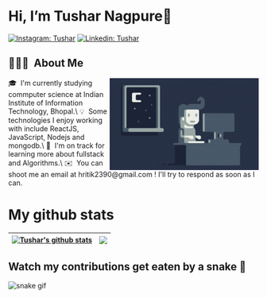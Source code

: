 # Hi, I’m Tushar Nagpure👋 

[![Instagram: Tushar](https://img.shields.io/badge/-Tushar-pink?style=flat-square&logo=Instagram&logoColor=white&link=https://www.instagram.com/_._tushar_n_._/)](https://www.instagram.com/_._tushar_n_._/)
[![Linkedin: Tushar](https://img.shields.io/badge/-Tushar-blue?style=flat-square&logo=Linkedin&logoColor=white&link=https://www.linkedin.com/search/results/all/?fetchDeterministicClustersOnly=true&heroEntityKey=urn%3Ali%3Afsd_profile%3AACoAADOvNMABzzGkJm_rvSqeLrO9i5NgNMzQUD4&keywords=tushar%20nagpure&origin=RICH_QUERY_SUGGESTION&position=1&searchId=7edb2830-2bb7-4a9c-8789-2790fbe500a0&sid=%40~./)](https://www.linkedin.com/search/results/all/?fetchDeterministicClustersOnly=true&heroEntityKey=urn%3Ali%3Afsd_profile%3AACoAADOvNMABzzGkJm_rvSqeLrO9i5NgNMzQUD4&keywords=tushar%20nagpure&origin=RICH_QUERY_SUGGESTION&position=1&searchId=7edb2830-2bb7-4a9c-8789-2790fbe500a0&sid=%40~.)

## 👨🏻‍💻 &nbsp;About Me
<img alt="Night Coding" src="https://raw.githubusercontent.com/AVS1508/AVS1508/master/assets/Night-Coding.gif" align="right"/>
🎓 &nbsp;I'm currently studying commputer science at Indian Institute of Information Technology, Bhopal.\
💡 &nbsp;Some technologies I enjoy working with include ReactJS, JavaScript, Nodejs and mongodb.\
🌱 &nbsp;I'm on track for learning more about fullstack and Algorithms.\
✉️ &nbsp;You can shoot me an email at hritik2390@gmail.com ! I'll try to respond as soon as I can.




# My github stats
| <a href="https://github.com/TusharRN/github-readme-stats"><img align="center" src="https://github-readme-stats.vercel.app/api?username=TusharRN&show_icons=true&include_all_commits=true&theme=buefy&hide_border=true" alt="Tushar's github stats" /></a> | <a href="https://github.com/TusharRN/github-readme-stats"><img align="center" src="https://github-readme-stats.vercel.app/api/top-langs/?username=TusharRN&layout=compact&theme=buefy&hide_border=true" /></a> |
| ------------- | ------------- |




## Watch my contributions get eaten by a snake 🐍
![snake gif](https://github.com/tanyarajhans/Actions/blob/output/github-contribution-grid-snake.svg)

<!---
Ayush2966/Ayush2966 is a ✨ special ✨ repository because its `README.md` (this file) appears on your GitHub profile.
You can cli
